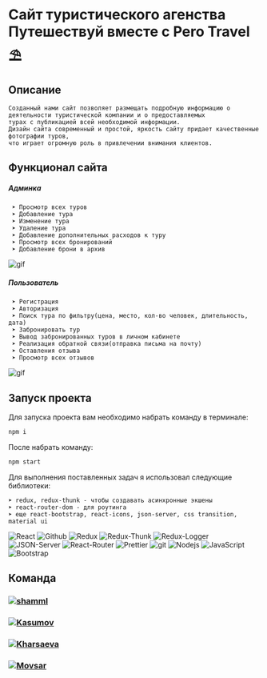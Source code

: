 # Сайт туристического агенства <br> Путешествуй вместе с Pero Travel ⛱

## Описание

```
Созданный нами сайт позволяет размещать подробную информацию о деятельности туристической компании и о предоставляемых 
турах с публикацией всей необходимой информации.
Дизайн сайта современный и простой, яркость сайту придает качественные фотографии туров, 
что играет огромную роль в привлечении внимания клиентов.
```


## Функционал сайта

##### Админка

```
 ➤ Просмотр всех туров
 ➤ Добавление тура
 ➤ Изменение тура
 ➤ Удаление тура
 ➤ Добавление дополнительных расходов к туру
 ➤ Просмотр всех бронирований
 ➤ Добавление брони в архив
```

![gif](https://github.com/shamml/Pero-Travel-Frontend/blob/main/Admin.gif)

##### Пользователь

```
 ➤ Регистрация
 ➤ Авторизация
 ➤ Поиск тура по фильтру(цена, место, кол-во человек, длительность, дата)
 ➤ Забронировать тур
 ➤ Вывод забронированных туров в личном кабинете
 ➤ Реализация обратной связи(отправка письма на почту)
 ➤ Оставления отзыва
 ➤ Просмотр всех отзывов
```

![gif](https://github.com/shamml/Pero-Travel-Frontend/blob/main/User.gif)

## Запуск проекта

Для запуска проекта вам необходимо набрать команду в терминале:

```javascript
npm i
```

После набрать команду:

```javascript
npm start
```

Для выполнения поставленных задач я использовал следующие библиотеки:

```
➤ redux, redux-thunk - чтобы создавать асинхронные экшены
➤ react-router-dom - для роутинга
➤ еще react-bootstrap, react-icons, json-server, css transition, material ui
```

<p>
  <img alt="React" src="https://img.shields.io/badge/-React-45b8d8?style=for-the-badge&logo=react&logoColor=white" />
  <img alt="Github" src="https://img.shields.io/badge/-Github-black?style=for-the-badge&logo=github&logoColor=white" />
  <img alt="Redux" src="https://img.shields.io/badge/-Redux-430098?style=for-the-badge&logo=redux&logoColor=white" />
  <img alt="Redux-Thunk" src="https://img.shields.io/badge/-Redux_Thunk-white?style=for-the-badge&logo=Redux&logoColor=430098" />
  <img alt="Redux-Logger" src="https://img.shields.io/badge/-Redux_Logger-430098?style=for-the-badge&logo=Redux&logoColor=white" />
  <img alt="JSON-Server" src="https://img.shields.io/badge/-JSON_Server-white?style=for-the-badge&logo=JSON&logoColor=black" />
  <img alt="React-Router" src="https://img.shields.io/badge/-React_Router-black?style=for-the-badge&logo=react-router&logoColor=orange" />
  <img alt="Prettier" src="https://img.shields.io/badge/-Prettier-grey?style=for-the-badge&logo=Prettier&logoColor=orange" />
  <img alt="git" src="https://img.shields.io/badge/-Git-F05032?style=for-the-badge&logo=git&logoColor=white" />
  <img alt="Nodejs" src="https://img.shields.io/badge/-Nodejs-43853d?style=for-the-badge&logo=Node.js&logoColor=white" />
  <img alt="JavaScript" src="https://img.shields.io/badge/-JavaScript-yellow?style=for-the-badge&logo=JavaScript&logoColor=white" />
  <img alt="Bootstrap" src="https://img.shields.io/badge/-Bootstrap-430098?style=for-the-badge&logo=bootstrap&logoColor=white" />
</p>


## Команда 
<h3>
  <a href="https://github.com/shamml">
    <img alt="shamml" src="https://img.shields.io/badge/-Shamil_Gachaev-black?style=for-the-badge&logo=github&logoColor=white" />
  </a>
</h3>

<h3>
  <a href="https://github.com/KasumovW">
    <img alt="Kasumov" src="https://img.shields.io/badge/-Zubayra_Kasumov-black?style=for-the-badge&logo=github&logoColor=white" />
  </a>
</h3>

<h3>
  <a href="https://github.com/Kharsaeva">
    <img alt="Kharsaeva" src="https://img.shields.io/badge/-Aisha_Kharsaeva-black?style=for-the-badge&logo=github&logoColor=white" />
  </a>
</h3>

<h3>
  <a href="https://github.com/mrMovsar">
    <img alt="Movsar" src="https://img.shields.io/badge/-Movsar-black?style=for-the-badge&logo=github&logoColor=white" />
  </a>
</h3>
